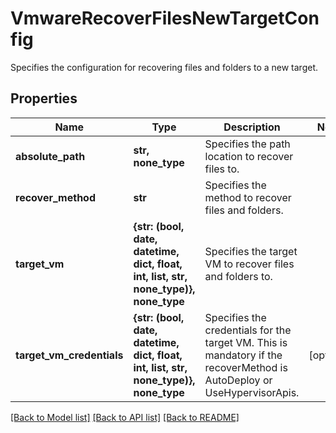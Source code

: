 # VmwareRecoverFilesNewTargetConfig

Specifies the configuration for recovering files and folders to a new target.

## Properties
Name | Type | Description | Notes
------------ | ------------- | ------------- | -------------
**absolute_path** | **str, none_type** | Specifies the path location to recover files to. | 
**recover_method** | **str** | Specifies the method to recover files and folders. | 
**target_vm** | **{str: (bool, date, datetime, dict, float, int, list, str, none_type)}, none_type** | Specifies the target VM to recover files and folders to. | 
**target_vm_credentials** | **{str: (bool, date, datetime, dict, float, int, list, str, none_type)}, none_type** | Specifies the credentials for the target VM. This is mandatory if the recoverMethod is AutoDeploy or UseHypervisorApis. | [optional] 

[[Back to Model list]](../README.md#documentation-for-models) [[Back to API list]](../README.md#documentation-for-api-endpoints) [[Back to README]](../README.md)


